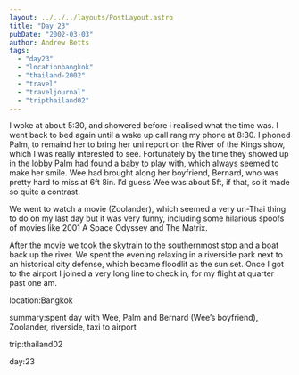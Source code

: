 ```yaml
---
layout: ../../../layouts/PostLayout.astro
title: "Day 23"
pubDate: "2002-03-03"
author: Andrew Betts
tags: 
  - "day23"
  - "locationbangkok"
  - "thailand-2002"
  - "travel"
  - "traveljournal"
  - "tripthailand02"
---
```


I woke at about 5:30, and showered before i realised what the time was. I went back to bed again until a wake up call rang my phone at 8:30. I phoned Palm, to remaind her to bring her uni report on the River of the Kings show, which I was really interested to see. Fortunately by the time they showed up in the lobby Palm had found a baby to play with, which always seemed to make her smile. Wee had brought along her boyfriend, Bernard, who was pretty hard to miss at 6ft 8in. I’d guess Wee was about 5ft, if that, so it made so quite a contrast.

We went to watch a movie (Zoolander), which seemed a very un-Thai thing to do on my last day but it was very funny, including some hilarious spoofs of movies like 2001 A Space Odyssey and The Matrix.

After the movie we took the skytrain to the southernmost stop and a boat back up the river. We spent the evening relaxing in a riverside park next to an historical city defense, which became floodlit as the sun set. Once I got to the airport I joined a very long line to check in, for my flight at quarter past one am.

location:Bangkok

summary:spent day with Wee, Palm and Bernard (Wee’s boyfriend), Zoolander, riverside, taxi to airport

trip:thailand02

day:23
